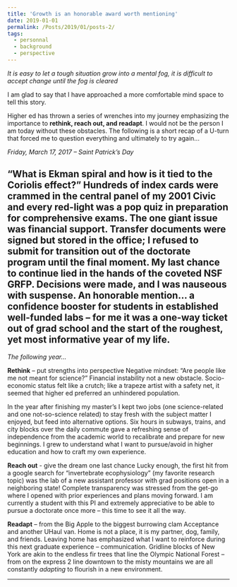 ```yaml
---
title: 'Growth is an honorable award worth mentioning'
date: 2019-01-01
permalink: /Posts/2019/01/posts-2/
tags:
  - personnal
  - background
  - perspective
---
```


*It is easy to let a tough situation grow into a mental fog, it is difficult to accept change until the fog is cleared*

I am glad to say that I have approached a more comfortable mind space to tell this story.

Higher ed has thrown a series of wrenches into my journey emphasizing the importance to **rethink, reach out, and readapt**. I would not be the person I am today without these obstacles. The following is a short recap of a U-turn that forced me to question everything and ultimately to try again...

_Friday, March 17, 2017 – Saint Patrick’s Day_

“What is Ekman spiral and how is it tied to the Coriolis effect?” Hundreds of index cards were crammed in the central panel of my 2001 Civic and every red-light was a pop quiz in preparation for comprehensive exams. The one giant issue was financial support. Transfer documents were signed but stored in the office; I refused to submit for transition out of the doctorate program until the final moment. My last chance to continue lied in the hands of the coveted NSF GRFP. Decisions were made, and I was nauseous with suspense.
An honorable mention… a confidence booster for students in established well-funded labs – for me it was a one-way ticket out of grad school and the start of the roughest, yet most informative year of my life.
------
_The following year…_

**Rethink** – put strengths into perspective
Negative mindset: “Are people like me not meant for science?”
Financial instability not a new obstacle. Socio-economic status felt like a crutch; like a trapeze artist with a safety net, it seemed that higher ed preferred an unhindered population.

In the year after finishing my master’s I kept two jobs (one science-related and one not-so-science related) to stay fresh with the subject matter I enjoyed, but feed into alternative options. Six hours in subways, trains, and city blocks over the daily commute gave a refreshing sense of independence from the academic world to recalibrate and prepare for new beginnings. I grew to understand what I want to pursue/avoid in higher education and how to craft my own experience.

**Reach out** - give the dream one last chance
Lucky enough, the first hit from a google search for “invertebrate ecophysiology” (my favorite research topic) was the lab of a new assistant professor with grad positions open in a neighboring state! Complete transparency was stressed from the get-go where I opened with prior experiences and plans moving forward. I am currently a student with this PI and extremely appreciative to be able to pursue a doctorate once more – this time to see it all the way.

**Readapt** – from the Big Apple to the biggest burrowing clam
Acceptance and another UHaul van. Home is not a place, it is my partner, dog, family, and friends. Leaving home has emphasized what I want to reinforce during this next graduate experience – communication. Gridline blocks of New York are akin to the endless fir trees that line the Olympic National Forest – from on the express 2 line downtown to the misty mountains we are all constantly _adapting_ to flourish in a new environment.

------
